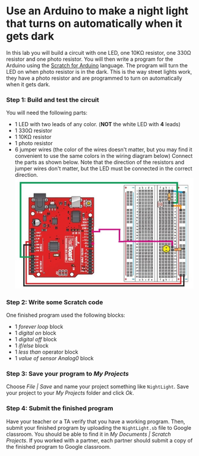 # Use an Arduino to make a night light that turns on automatically when it gets dark
In this lab you will build a circuit with one LED, one 10KΩ resistor, one 330Ω resistor and one photo resistor. You will then write a program for the Arduino using the [Scratch for Arduino](http://s4a.cat/) language. The program will turn the LED on when photo resistor is in the dark. This is the way street lights work, they have a photo resistor and are programmed to turn on automatically when it gets dark.    

### Step 1: Build and test the circuit
You will need the following parts:
- 1 LED with two leads of any color. (**NOT** the white LED with **4** leads)
- 1 330Ω resistor
- 1 10KΩ resistor
- 1 photo resistor
- 6 jumper wires (the color of the wires doesn't matter, but you may find it convenient to use the same colors in the wiring diagram below) Connect the parts as shown below. Note that the direction of the resistors and jumper wires don't matter, but the LED must be connected in the correct direction.
![](ArduinoNightLightCircuit13.jpg)   

### Step 2: Write some Scratch code
One finished program used the following blocks:
- 1 *forever loop* block
- 1 *digital on* block
- 1 *digital off* block
- 1 *if/else* block
- 1 *less than* operator block
- 1 *value of sensor Analog0* block

  
### Step 3: Save your program to *My Projects*
Choose *File | Save* and name your project something like `NightLight`. Save your project to your *My Projects* folder and click *Ok*.   

### Step 4: Submit the finished program
Have your teacher or a TA verify that you have a working program. Then, submit your finished program by uploading the `NightLight.sb` file to Google classroom. You should be able to find it in *My Documents | Scratch Projects*. If you worked with a partner, each partner should submit a copy of the finished program to Google classroom.   
